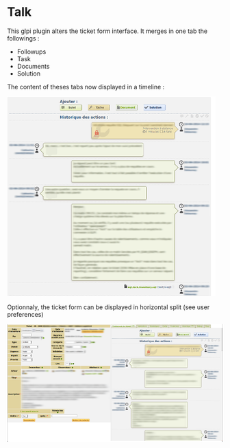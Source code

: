 Talk
====

This glpi plugin alters the ticket form interface.
It merges in one tab the followings : 

 * Followups
 * Task
 * Documents
 * Solution

The content of theses tabs now displayed in a timeline : 

![Timeline](/screenshots/0.84/talk_timeline.png "Timeline")

Optionnaly, the ticket form can be displayed in horizontal split (see user preferences)

![Split view](/screenshots/0.84/talk_splitview.png "Split view")
